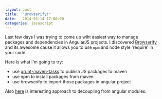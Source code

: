 ```yaml
---
layout: post
title:  "Browserify!"
date:   2014-03-14 17:00:00
categories: javascript
---
```


Last few days I was trying to come up wiht easiest way to manage packages and dependencies in AngularJS projects. 
I discovered [Browserify](http://browserify.org) and its awesome cause it allows you to use `npm` and node style 'require' in your code.

Here is what I'm going to try:
 - use [grunt-maven-tasks](https://www.npmjs.org/package/grunt-maven-tasks) to publish JS packages to maven
 - use npm to install packages from maven
 - use browserify to import those packages in angular project

Also [here](https://groups.google.com/forum/#!starred/angular/ytoVaikOcCs) is interesting approach to decoupling from angular modules.
